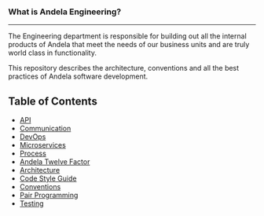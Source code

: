### What is Andela Engineering?
***
The Engineering department is responsible for building out all the internal products of Andela that meet the needs of our business units and are truly world class in functionality.

This repository describes the architecture, conventions and all the best practices of Andela software development.

## Table of Contents

- [API](API)
- [Communication](Communication)
- [DevOps](DevOps)
- [Microservices](Microservices)
- [Process](Process)
- [Andela Twelve Factor](andela-twelve-factor.md)
- [Architecture](architecture.md)
- [Code Style Guide](code-style-guide.md)
- [Conventions](conventions.md)
- [Pair Programming](pair-programming.md)
- [Testing](testing.md)
